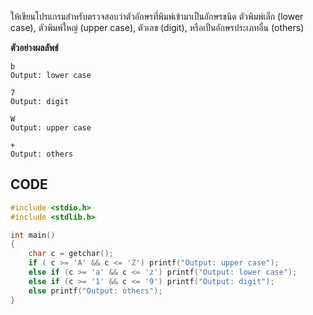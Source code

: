 ให้เขียนโปรแกรมสำหรับตรวจสอบว่าตัวอักษรที่พิมพ์เข้ามาเป็นอักษรชนิด ตัวพิมพ์เล็ก (lower case), ตัวพิมพ์ใหญ่ (upper case), ตัวเลข (digit), หรือเป็นอักษรประเภทอื่น (others)

**ตัวอย่างผลลัพธ์**
```
b
Output: lower case 
```
```
7
Output: digit
```
```
W
Output: upper case
```
```
+
Output: others
```
## CODE
```c
#include <stdio.h>
#include <stdlib.h>

int main()
{
    char c = getchar();
    if ( c >= 'A' && c <= 'Z') printf("Output: upper case");
    else if (c >= 'a' && c <= 'z') printf("Output: lower case");
    else if (c >= '1' && c <= '9') printf("Output: digit");
    else printf("Output: others");
}
```